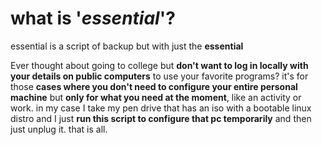 # what is '_essential_'?

essential is a script of backup but with just the **essential**

Ever thought about going to college but **don't want to log in locally with your details on public computers** to use your favorite programs? it's for those **cases where you don't need to configure your entire personal machine** but **only for what you need at the moment**, like an activity or work. in my case I take my pen drive that has an iso with a bootable linux distro and I just **run this script to configure that pc temporarily** and then just unplug it. that is all.
